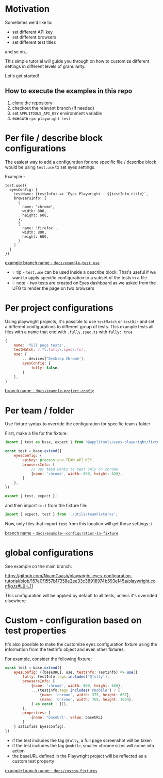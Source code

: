 # Motivation

Sometimes we'd like to:
* set different API key
* set different browsers
* set different test titles

and so on...

This simple tutorial will guide you through on how to customize different settings in different levels of granularity.

Let's get started!

## How to execute the examples in this repo

1. clone the repository
1. checkout the relevant branch (if needed)
1. set `APPLITOOLS_API_KEY` environment variable
1. execute `npx playwright test`

# Per file / describe block configurations
The easiest way to add a configuration for one specific file / describe block would be using `test.use` to set eyes settings.

Example - 
```
test.use({
  eyesConfig: {
    testName: (testInfo) => `Eyes Playwright - ${testInfo.title}`,
    browsersInfo: [
      {
        name: 'chrome',
        width: 800,
        height: 600,
      },
      {
        name: 'firefox',
        width: 800,
        height: 600,
      }
    ]
  }
})
```

[example branch name - `docs/example-test.use`](https://github.com/NoamGaash/playwright-eyes-configuration-tutorial/commit/8510a81776bed02c21855519531064e1a8cae631)

* 💡 tip - `test.use` can be used inside a describe block. That's useful if we want to apply specific configuration to a subset of the tests in a file.
* 💡 note - two tests are created on Eyes dashboard as we asked from the UFG to render the page on two browsers

# Per project configurations
Using playwright projects, it's possible to use `testMatch` or `testDir` and set a different configurations to different group of tests.
This example tests all files with a name that end with `.fully.spec.ts` with `fully: true`

```js
{
    name: 'full page tests',
    testMatch: /.*\.fully\.spec\.ts/,
    use: {
        ...devices['Desktop Chrome'],
        eyesConfig: {
            fully: false,
        }
    },
}
```

[branch name - `docs/example-project-config`](https://github.com/NoamGaash/playwright-eyes-configuration-tutorial/commit/9d30ee53e81ef1b45c74bdef6a8070082504c4b5)

# Per team / folder
Use fixture syntax to override the configuration for specific team / folder

First, make a file for the fixture:
```js
import { test as base, expect } from '@applitools/eyes-playwright/fixture';

const test = base.extend({
    eyesConfig: {
        apiKey: process.env.TEAM_API_KEY,
        browsersInfo: [
            // our team wants to test only on chrome
            {name: 'chrome', width: 800, height: 600},
        ]
    },
})

export { test, expect };
```

and then import `test` from the fixture file:

```js
import { expect, test } from './utils/teamFixtures';
```

Now, only files that import `test` from this location will get those settings :) 

[branch name - `docs/example--configuration-in-fixture`](https://github.com/NoamGaash/playwright-eyes-configuration-tutorial/commit/c639fb2b00d13b913b1be905fe278d07344f2182)


# global configurations
See example on the main branch:

https://github.com/NoamGaash/playwright-eyes-configuration-tutorial/blob/157e0f1557b17358e2ee33c38918974b593e145a/playwright.config.ts#L9-L11

This configuration will be applied by default to all tests, unless it's overrided elsewhere

# Custom - configuration based on test properties

It's also possible to make the customize eyes configuration fixture using the information from the testInfo object and even other fixtures.

For example, consider the following fixture:

```js
const test = base.extend({
    eyesConfig: ({baseURL}, use, testInfo: TestInfo) => use({
        fully: testInfo.tags.includes('@fully'),
        browsersInfo: [
            {name: 'chrome', width: 800, height: 600},
            ...(testInfo.tags.includes('@mobile') ? [
                {name: 'chrome', width: 375, height: 667},
                {name: 'chrome', width: 768, height: 1024},
            ] as const : []),
        ],
        properties: [
            {name: 'baseUrl', value: baseURL}
        ]
    } satisfies EyesConfig),
})
```

* if the test includes the tag `@fully`, a full page screenshot will be taken
* if the test includes the tag `@mobile`, smaller chrome sizes will come into action
* the baseURL defined in the Playwright project will be reflected as a custom test property

[example branch name - `docs/custom-fixtures`](https://github.com/NoamGaash/playwright-eyes-configuration-tutorial/compare/main...docs/custom-fixtures)

